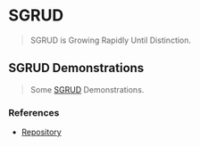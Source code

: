 # SGRUD
> SGRUD is Growing Rapidly Until Distinction.

## SGRUD Demonstrations
> Some [SGRUD](https://sgrud.github.io) Demonstrations.

### References
- [Repository](https://github.com/sgrud/demos)

